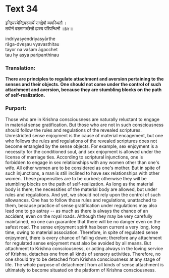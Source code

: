 # Text 34

इन्द्रियस्येन्द्रियस्यार्थे रागद्वेषौ व्यवस्थितौ ।  
तयोर्न वशमागच्छेत्तौ ह्यस्य परिपन्थिनौ ॥३४॥

indriyasyendriyasyārthe  
rāga-dveṣau vyavasthitau  
tayor na vaśam āgacchet  
tau hy asya paripanthinau



### Translation:

**There are principles to regulate attachment and aversion pertaining to the senses and their objects. One should not come under the control of such attachment and aversion, because they are stumbling blocks on the path of self-realization.**

### Purport:

Those who are in Krishna consciousness are naturally reluctant to engage in material sense gratification. But those who are not in such consciousness should follow the rules and regulations of the revealed scriptures. Unrestricted sense enjoyment is the cause of material encagement, but one who follows the rules and regulations of the revealed scriptures does not become entangled by the sense objects. For example, sex enjoyment is a necessity for the conditioned soul, and sex enjoyment is allowed under the license of marriage ties. According to scriptural injunctions, one is forbidden to engage in sex relationships with any women other than one's wife. All other women are to be considered as one's mother. But in spite of such injunctions, a man is still inclined to have sex relationships with other women. These propensities are to be curbed; otherwise they will be stumbling blocks on the path of self-realization. As long as the material body is there, the necessities of the material body are allowed, but under rules and regulations. And yet, we should not rely upon the control of such allowances. One has to follow those rules and regulations, unattached to them, because practice of sense gratification under regulations may also lead one to go astray -- as much as there is always the chance of an accident, even on the royal roads. Although they may be very carefully maintained, no one can guarantee that there will be no danger even on the safest road. The sense enjoyment spirit has been current a very long, long time, owing to material association. Therefore, in spite of regulated sense enjoyment, there is every chance of falling down; therefore any attachment for regulated sense enjoyment must also be avoided by all means. But attachment to Krishna consciousness, or acting always in the loving service of Krishna, detaches one from all kinds of sensory activities. Therefore, no one should try to be detached from Krishna consciousness at any stage of life. The whole purpose of detachment from all kinds of sense attachment is ultimately to become situated on the platform of Krishna consciousness.